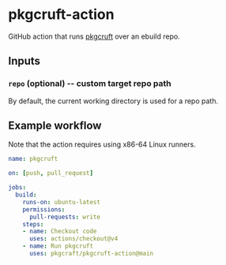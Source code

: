 # pkgcruft-action

GitHub action that runs [pkgcruft] over an ebuild repo.

## Inputs

### `repo` (optional) -- custom target repo path

By default, the current working directory is used for a repo path.

## Example workflow

Note that the action requires using x86-64 Linux runners.

```yaml
name: pkgcruft

on: [push, pull_request]

jobs:
  build:
    runs-on: ubuntu-latest
    permissions:
      pull-requests: write
    steps:
    - name: Checkout code
      uses: actions/checkout@v4
    - name: Run pkgcruft
      uses: pkgcraft/pkgcruft-action@main
```

[pkgcruft]: <https://github.com/pkgcraft/pkgcraft/tree/main/crates/pkgcruft>
